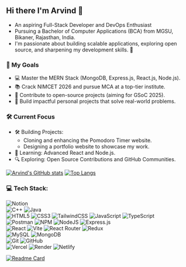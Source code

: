 ## Hi there I'm Arvind 👋
- An aspiring Full-Stack Developer and DevOps Enthusiast 
- Pursuing a Bachelor of Computer Applications (BCA) from MGSU, Bikaner, Rajasthan, India.
- I'm passionate about building scalable applications, exploring open source, and sharpening my development skills. 🚀

### 🚀 My Goals
- 💻 Master the MERN Stack (MongoDB, Express.js, React.js, Node.js).
- 📚 Crack NIMCET 2026 and pursue MCA at a top-tier institute.
- 🌟 Contribute to open-source projects (aiming for GSoC 2025).
- 🎯 Build impactful personal projects that solve real-world problems.

### 🛠️ Current Focus
- 🛠️ Building Projects:
  - Cloning and enhancing the Pomodoro Timer website.
  - Designing a portfolio website to showcase my work.
- 🌱 Learning: Advanced React and Node.js.
- 🔍 Exploring: Open Source Contributions and GitHub Communities.

[![Arvind's GitHub stats](https://github-readme-stats.vercel.app/api?username=arvindsuthar007&show_icons=true&theme=gotham&bg_color=00000000&rank_icon=github&hide_border=true&custom_title=Arvind's+Github+Stats)](https://github.com/arvindsuthar007/github-readme-stats)
[![Top Langs](https://github-readme-stats.vercel.app/api/top-langs/?username=arvindsuthar007&layout=donut&theme=gotham&bg_color=00000000&hide_border=true)](https://github.com/arvindsuthar007/github-readme-stats)

### 💻 Tech Stack:
![Notion](https://img.shields.io/badge/Notion-%23000000.svg?style=for-the-badge&logo=notion&logoColor=white)<br>
![C++](https://img.shields.io/badge/c++-%2300599C.svg?style=for-the-badge&logo=c%2B%2B&logoColor=white)
![Java](https://img.shields.io/badge/java-%23ED8B00.svg?style=for-the-badge&logo=openjdk&logoColor=white)<br>
![HTML5](https://img.shields.io/badge/html5-%23E34F26.svg?style=for-the-badge&logo=html5&logoColor=white) 
![CSS3](https://img.shields.io/badge/css3-%231572B6.svg?style=for-the-badge&logo=css3&logoColor=white)
![TailwindCSS](https://img.shields.io/badge/tailwindcss-%2338B2AC.svg?style=for-the-badge&logo=tailwind-css&logoColor=white)
![JavaScript](https://img.shields.io/badge/javascript-%23323330.svg?style=for-the-badge&logo=javascript&logoColor=%23F7DF1E) 
![TypeScript](https://img.shields.io/badge/typescript-%23007ACC.svg?style=for-the-badge&logo=typescript&logoColor=white)<br>
![Postman](https://img.shields.io/badge/Postman-FF6C37?style=for-the-badge&logo=postman&logoColor=white)
![NPM](https://img.shields.io/badge/NPM-%23CB3837.svg?style=for-the-badge&logo=npm&logoColor=white) 
![NodeJS](https://img.shields.io/badge/node.js-6DA55F?style=for-the-badge&logo=node.js&logoColor=white) 
![Express.js](https://img.shields.io/badge/express.js-%23404d59.svg?style=for-the-badge&logo=express&logoColor=%2361DAFB)<br>
![React](https://img.shields.io/badge/react-%2320232a.svg?style=for-the-badge&logo=react&logoColor=%2361DAFB) 
![Vite](https://img.shields.io/badge/vite-%23646CFF.svg?style=for-the-badge&logo=vite&logoColor=white) 
![React Router](https://img.shields.io/badge/React_Router-CA4245?style=for-the-badge&logo=react-router&logoColor=white)
![Redux](https://img.shields.io/badge/redux-%23593d88.svg?style=for-the-badge&logo=redux&logoColor=white)<br>
![MySQL](https://img.shields.io/badge/mysql-4479A1.svg?style=for-the-badge&logo=mysql&logoColor=white) 
![MongoDB](https://img.shields.io/badge/MongoDB-%234ea94b.svg?style=for-the-badge&logo=mongodb&logoColor=white)<br>
![Git](https://img.shields.io/badge/git-%23F05033.svg?style=for-the-badge&logo=git&logoColor=white) 
![GitHub](https://img.shields.io/badge/github-%23121011.svg?style=for-the-badge&logo=github&logoColor=white)<br>
![Vercel](https://img.shields.io/badge/vercel-%23000000.svg?style=for-the-badge&logo=vercel&logoColor=white) 
![Render](https://img.shields.io/badge/Render-%46E3B7.svg?style=for-the-badge&logo=render&logoColor=white) 
![Netlify](https://img.shields.io/badge/netlify-%23000000.svg?style=for-the-badge&logo=netlify&logoColor=#00C7B7)<br>

[![Readme Card](https://github-readme-stats.vercel.app/api/pin/?username=arvindsuthar007&repo=PomodoTrack&theme=gotham&bg_color=00000000)](https://github.com/arvindsuthar007/PomodoTrack)
